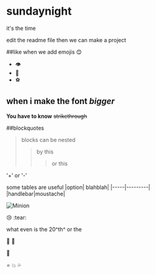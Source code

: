 # sundaynight
it's the time

edit the readme file
then we can make a project

##like when we add emojis :blush: 
* :eye:
* :nose:
* :soccer:

## when i make the font _bigger_ ##


__You have to know__
~~strikethrough~~

##blockquotes
> blocks can be nested
>> by this
> > > or this

'+' or '-'

some tables are useful
|option| blahblah|
|-----|---------|
|handlebar|moustache|

![Minion](https://octodex.github.com/images/minion.png)

:cry: :tear:

what even is the 20^th^ or the 

:clap: :facepunch:

:star2:

:star:
:boom:
:sweat_drops:
